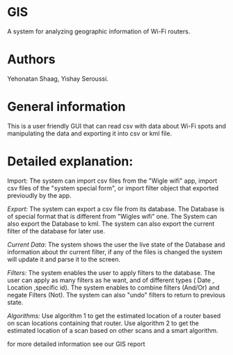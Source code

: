 # GIS
A system for analyzing geographic information of Wi-Fi routers.

# Authors
Yehonatan Shaag, Yishay Seroussi.

# General information
This is a user friendly GUI that can read csv with data about Wi-Fi spots and manipulating the data and exporting it into csv or kml file.

# Detailed explanation:
Import: The system can import csv files from the "Wigle wifi" app, import csv files of the "system special form", or import filter object that exported previoudly by the app.

*Export:*
The system can export a csv file from its database. The Database is of special format that is different from "Wigles wifi" one. The System can also export the Database to kml. The system can also export the current filter of the database for later use.

*Current Data:*
The system shows the user the live state of the Database and information about thr current filter, if any of the files is changed the system will update it and parse it to the screen.

*Filters:* The system enables the user to apply filters to the database. The user can apply as many filters as he want, and of different types ( Date , Location ,specific id). The system enables to combine filters (And/Or) and negate Filters (Not). The system can also "undo" filters to return to previous state.

*Algorithms:* Use algorithm 1 to get the estimated location of a router based on scan locations containing that router. Use algorithm 2 to get the estimated location of a scan based on other scans and a smart algorithm.

for more detailed information see our GIS report
